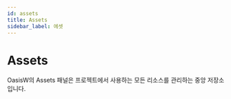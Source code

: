 ```yaml
---
id: assets
title: Assets
sidebar_label: 에셋
---
```


# Assets

OasisW의 Assets 패널은 프로젝트에서 사용하는 모든 리소스를 관리하는 중앙 저장소입니다.
